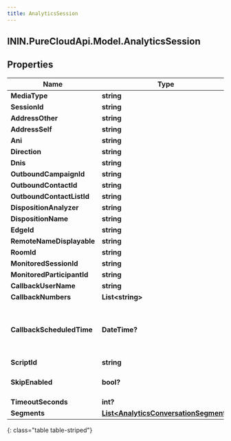 ```yaml
---
title: AnalyticsSession
---
```

## ININ.PureCloudApi.Model.AnalyticsSession

## Properties

|Name | Type | Description | Notes|
|------------ | ------------- | ------------- | -------------|
| **MediaType** | **string** |  | [optional] |
| **SessionId** | **string** |  | [optional] |
| **AddressOther** | **string** |  | [optional] |
| **AddressSelf** | **string** |  | [optional] |
| **Ani** | **string** |  | [optional] |
| **Direction** | **string** |  | [optional] |
| **Dnis** | **string** |  | [optional] |
| **OutboundCampaignId** | **string** |  | [optional] |
| **OutboundContactId** | **string** |  | [optional] |
| **OutboundContactListId** | **string** |  | [optional] |
| **DispositionAnalyzer** | **string** |  | [optional] |
| **DispositionName** | **string** |  | [optional] |
| **EdgeId** | **string** |  | [optional] |
| **RemoteNameDisplayable** | **string** |  | [optional] |
| **RoomId** | **string** |  | [optional] |
| **MonitoredSessionId** | **string** |  | [optional] |
| **MonitoredParticipantId** | **string** |  | [optional] |
| **CallbackUserName** | **string** |  | [optional] |
| **CallbackNumbers** | **List&lt;string&gt;** |  | [optional] |
| **CallbackScheduledTime** | **DateTime?** | Date time is represented as an ISO-8601 string. For example: yyyy-MM-ddTHH:mm:ss.SSSZ | [optional] |
| **ScriptId** | **string** |  | [optional] |
| **SkipEnabled** | **bool?** |  | [optional] [default to false]|
| **TimeoutSeconds** | **int?** |  | [optional] |
| **Segments** | [**List&lt;AnalyticsConversationSegment&gt;**](AnalyticsConversationSegment.html) |  | [optional] |
{: class="table table-striped"}


